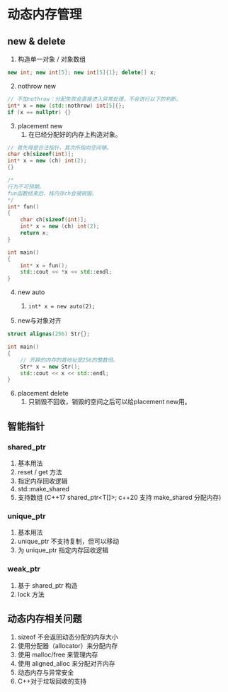 # 动态内存管理
## new & delete
1. 构造单一对象 / 对象数组

```cxx
new int; new int[5]; new int[5]{1}; delete[] x;
```

2. nothrow new

```cxx
// 不加nothrow：分配失败会直接进入异常处理，不会进行以下的判断。
int* x = new (std::nothrow) int[5]{};
if (x == nullptr) {}
```

3. placement new
   1. 在已经分配好的内存上构造对象。

```cxx
// 首先得是合法指针，其次所指向空间够。
char ch[sizeof(int)];
int* x = new (ch) int(2);
{}
```
```cxx
/*
行为不可预期。
fun函数结束后，栈内存ch会被销毁。
*/
int* fun()
{
    char ch[sizeof(int)];
    int* x = new (ch) int(2);
    return x;
}

int main()
{
    int* x = fun();
    std::cout << *x << std::endl;
}
```

4. new auto
   1. `int* x = new auto(2);`

5. new与对象对齐

```cxx
struct alignas(256) Str{};

int main()
{
    // 开辟的内存的首地址是256的整数倍。
    Str* x = new Str();
    std::cout << x << std::endl;
} 
```

6. placement delete
    1. 只销毁不回收，销毁的空间之后可以给placement new用。


## 智能指针
### shared_ptr
1. 基本用法
2. reset / get 方法
3. 指定内存回收逻辑
4. std::make_shared
5. 支持数组 (C++17 shared_ptr<T[]>; c++20 支持 make_shared 分配内存)

### unique_ptr
1. 基本用法
2. unique_ptr 不支持复制，但可以移动
3. 为 unique_ptr 指定内存回收逻辑

### weak_ptr
1. 基于 shared_ptr 构造
2. lock 方法


## 动态内存相关问题
1. sizeof 不会返回动态分配的内存大小
2. 使用分配器（allocator）来分配内存
3. 使用 malloc/free 来管理内存
4. 使用 aligned_alloc 来分配对齐内存
5. 动态内存与异常安全
6. C++对于垃圾回收的支持
